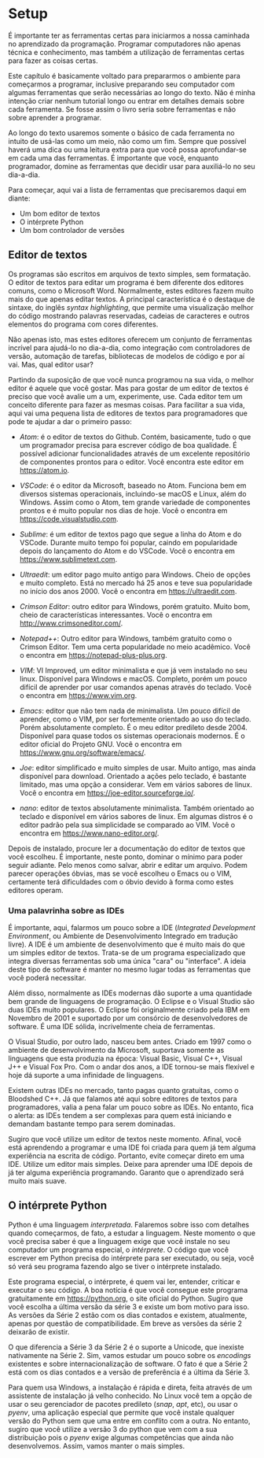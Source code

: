 # Setup

É importante ter as ferramentas certas para iniciarmos a nossa caminhada no
aprendizado da programação. Programar computadores não apenas técnica e
conhecimento, mas também a utilização de ferramentas certas para fazer as coisas
certas.

Este capítulo é basicamente voltado para prepararmos o ambiente para começarmos
a programar, inclusive preparando seu computador com algumas ferramentas que
serão necessárias ao longo do texto. Não é minha intenção criar nenhum tutorial
longo ou entrar em detalhes demais sobre cada ferramenta. Se fosse assim o livro
seria sobre ferramentas e não sobre aprender a programar.

Ao longo do texto usaremos somente o básico de cada ferramenta no intuito de
usá-las como um meio, não como um fim. Sempre que possível haverá uma dica ou
uma leitura extra para que você possa aprofundar-se em cada uma das
ferramentas. É importante que você, enquanto programador, domine as ferramentas
que decidir usar para auxiliá-lo no seu dia-a-dia.

Para começar, aqui vai a lista de ferramentas que precisaremos daqui em diante:

- Um bom editor de textos
- O intérprete Python
- Um bom controlador de versões

## Editor de textos

Os programas são escritos em arquivos de texto simples, sem formatação. O editor
de textos para editar um programa é bem diferente dos editores comuns, como o
Microsoft Word. Normalmente, estes editores fazem muito mais do que apenas
editar textos. A principal característica é o destaque de sintaxe, do inglês
_syntax highlighting_, que permite uma visualização melhor do código mostrando
palavras reservadas, cadeias de caracteres e outros elementos do programa com
cores diferentes.

Não apenas isto, mas estes editores oferecem um conjunto de ferramentas incrível
para ajudá-lo no dia-a-dia, como integração com controladores de versão,
automação de tarefas, bibliotecas de modelos de código e por aí vai. Mas, qual
editor usar?

Partindo da suposição de que você nunca programou na sua vida, o melhor editor é
aquele que você gostar. Mas para gostar de um editor de textos é preciso que
você avalie um a um, experimente, use. Cada editor tem um conceito diferente
para fazer as mesmas coisas. Para facilitar a sua vida, aqui vai uma pequena
lista de editores de textos para programadores que pode te ajudar a dar o
primeiro passo:

- _Atom_: é o editor de textos do Github. Contém, basicamente, tudo o que um
  programador precisa para escrever código de boa qualidade. É possível
  adicionar funcionalidades através de um excelente repositório de componentes
  prontos para o editor. Você encontra este editor em https://atom.io.
  
- _VSCode_: é o editor da Microsoft, baseado no Atom. Funciona bem em diversos
  sistemas operacionais, incluindo-se macOS e Linux, além do Windows. Assim como
  o Atom, tem grande variedade de componentes prontos e é muito popular nos dias
  de hoje. Você o encontra em https://code.visualstudio.com.
  
- _Sublime_: é um editor de textos pago que segue a linha do Atom e do
  VSCode. Durante muito tempo foi popular, caindo em popularidade depois do
  lançamento do Atom e do VSCode. Você o encontra em
  https://www.sublimetext.com.
  
- _Ultraedit_: um editor pago muito antigo para Windows. Cheio de opções e muito
  completo. Está no mercado há 25 anos e teve sua popularidade no início dos
  anos 2000. Você o encontra em https://ultraedit.com.
  
- _Crimson Editor_: outro editor para Windows, porém gratuito. Muito bom, cheio
  de características interessantes. Você o encontra em
  http://www.crimsoneditor.com/.
  
- _Notepad++_: Outro editor para Windows, também gratuito como o Crimson
  Editor. Tem uma certa popularidade no meio acadêmico. Você o encontra em
  https://notepad-plus-plus.org.
  
- _VIM_: VI Improved, um editor minimalista e que já vem instalado no seu
  linux. Disponível para Windows e macOS. Completo, porém um pouco difícil de
  aprender por usar comandos apenas através do teclado. Você o encontra em
  https://www.vim.org.
  
- _Emacs_: editor que não tem nada de minimalista. Um pouco difícil de aprender,
  como o VIM, por ser fortemente orientado ao uso do teclado. Porém
  absolutamente completo. É o meu editor predileto desde 2004. Disponível para
  quase todos os sistemas operacionais modernos. É o editor oficial do Projeto
  GNU. Você o encontra em https://www.gnu.org/software/emacs/.
  
- _Joe_: editor simplificado e muito simples de usar. Muito antigo, mas ainda
  disponível para download. Orientado a ações pelo teclado, é bastante limitado,
  mas uma opção a considerar. Vem em vários sabores de linux. Você o encontra em
  https://joe-editor.sourceforge.io/.
  
- _nano_: editor de textos absolutamente minimalista. Também orientado ao
  teclado e disponível em vários sabores de linux. Em algumas distros é o editor
  padrão pela sua simplicidade se comparado ao VIM. Você o encontra em
  https://www.nano-editor.org/.
  
Depois de instalado, procure ler a documentação do editor de textos que você
escolheu. É importante, neste ponto, dominar o mínimo para poder seguir
adiante. Pelo menos como salvar, abrir e editar um arquivo. Podem parecer
operações óbvias, mas se você escolheu o Emacs ou o VIM, certamente terá
dificuldades com o óbvio devido à forma como estes editores operam.

### Uma palavrinha sobre as IDEs

É importante, aqui, falarmos um pouco sobre a IDE (_Integrated Development
Environment_, ou Ambiente de Desenvolvimento Integrado em tradução livre). A IDE
é um ambiente de desenvolvimento que é muito mais do que um simples editor de
textos. Trata-se de um programa especializado que integra diversas ferramentas
sob uma única "cara" ou "interface". A ideia deste tipo de software é manter no
mesmo lugar todas as ferramentas que você poderá necessitar.

Além disso, normalmente as IDEs modernas dão suporte a uma quantidade bem grande
de linguagens de programação. O Eclipse e o Visual Studio são duas IDEs muito
populares. O Eclipse foi originalmente criado pela IBM em Novembro de 2001 e
suportado por um consórcio de desenvolvedores de software. É uma IDE sólida,
incrivelmente cheia de ferramentas.

O Visual Studio, por outro lado, nasceu bem antes. Criado em 1997 como o
ambiente de desenvolvimento da Microsoft, suportava somente as linguagens que
esta produzia na época: Visual Basic, Visual C++, Visual J++ e Visual Fox
Pro. Com o andar dos anos, a IDE tornou-se mais flexível e hoje dá suporte a uma
infinidade de linguagens. 

Existem outras IDEs no mercado, tanto pagas quanto gratuitas, como o Bloodshed
C++. Já que falamos até aqui sobre editores de textos para programadores, valia
a pena falar um pouco sobre as IDEs. No entanto, fica o alerta: as IDEs tendem a
ser complexas para quem está iniciando e demandam bastante tempo para serem
dominadas.

Sugiro que você utilize um editor de textos neste momento. Afinal, você está
aprendendo a programar e uma IDE foi criada para quem já tem alguma experiência
na escrita de código. Portanto, evite começar direto em uma IDE. Utilize um
editor mais simples. Deixe para aprender uma IDE depois de já ter alguma
experiência programando. Garanto que o aprendizado será muito mais suave.

## O intérprete Python

Python é uma linguagem _interpretada_. Falaremos sobre isso com detalhes quando
começarmos, de fato, a estudar a linguagem. Neste momento o que você precisa
saber é que a linguagem exige que você instale no seu computador um programa
especial, o _intérprete_. O código que você escrever em Python precisa do
intérprete para ser executado, ou seja, você só verá seu programa fazendo algo
se tiver o intérprete instalado.

Este programa especial, o intérprete, é quem vai ler, entender, criticar e
executar o seu código. A boa notícia é que você consegue este programa
gratuitamente em https://python.org, o site oficial do Python. Sugiro que você
escolha a última versão da série 3 e existe um bom motivo para isso. As versões
da Série 2 estão com os dias contados e existem, atualmente, apenas por questão
de compatibilidade. Em breve as versões da série 2 deixarão de existir.

O que diferencia a Série 3 da Série 2 é o suporte a Unicode, que inexiste
nativamente na Série 2. Sim, vamos estudar um pouco sobre os _encodings_
existentes e sobre internacionalização de software. O fato é que a Série 2 está
com os dias contados e a versão de preferência é a última da Série 3.

Para quem usa Windows, a instalação é rápida e direta, feita através de um
assistente de instalação já velho conhecido. No Linux você tem a opção de usar o
seu gerenciador de pacotes predileto (_snap_, _apt_, etc), ou usar o _pyenv_,
uma aplicação especial que permite que você instale qualquer versão do Python
sem que uma entre em conflito com a outra. No entanto, sugiro que você utilize a
versão 3 do python que vem com a sua distribuição pois o _pyenv_ exige algumas
competências que ainda não desenvolvemos. Assim, vamos manter o mais simples. 
